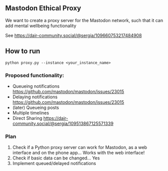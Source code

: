 ## Mastodon Ethical Proxy

We want to create a proxy server for the Mastodon network, such that it can add mental wellbeing functionality

See https://dair-community.social/@sergia/109660753217484908

## How to run
`python proxy.py --instance <your_instance_name>`

### Proposed functionality:
- Queueing notifications https://github.com/mastodon/mastodon/issues/23015
- Delaying notifications https://github.com/mastodon/mastodon/issues/23015
- (later) Queueing posts
- Multiple timelines
- Direct Sharing https://dair-community.social/@sergia/109513867125571339

### Plan
1. Check if a Python proxy server can work for Mastodon, as a web interface and on the phone app... Works with the web interface!
2. Check if basic data can be changed... Yes
3. Implement queued/delayed notifications
